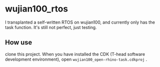 # wujian100_rtos
I transplanted a self-written RTOS on wujian100, and currently only has the task function. It's still not perfect, just testing.

## How use

clone this project. When you have installed the CDK (T-head software development environment), open `wujian100_open-rhino-task.cdkproj` .
